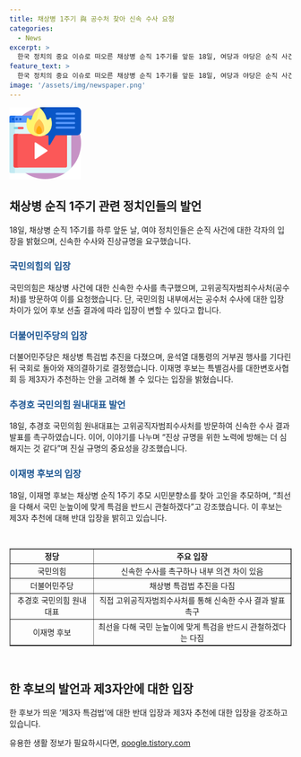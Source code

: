 ```yaml
---
title: 채상병 1주기 與 공수처 찾아 신속 수사 요청
categories:
  - News
excerpt: >
  한국 정치의 중요 이슈로 떠오른 채상병 순직 1주기를 앞둔 18일, 여당과 야당은 순직 사건에 대한 조속한 수사를 촉구했다. 국민의힘은 고위공직자범죄수사처를 찾아 신속한 수사를 요청했으며, 민주당은 특검법 추진을 다짐했다. 하지만 야당 내부에서 공수처 수사에 대한 입장 차이가 논의되고 있어 당론의 일치는 불투명하다. 이재명 후보는 특검법의 필요성을 강조하면서 제3자 추천에는 반대 입장을 내비쳤다.
feature_text: >
  한국 정치의 중요 이슈로 떠오른 채상병 순직 1주기를 앞둔 18일, 여당과 야당은 순직 사건에 대한 조속한 수사를 촉구했다. 국민의힘은 고위공직자범죄수사처를 찾아 신속한 수사를 요청했으며, 민주당은 특검법 추진을 다짐했다. 하지만 야당 내부에서 공수처 수사에 대한 입장 차이가 논의되고 있어 당론의 일치는 불투명하다. 이재명 후보는 특검법의 필요성을 강조하면서 제3자 추천에는 반대 입장을 내비쳤다.
image: '/assets/img/newspaper.png'
---
```


<p><img src="/assets/img/news.png" alt="rentncar 속보" /></p>

<h2 data-ke-size="size26">채상병 순직 1주기 관련 정치인들의 발언</h2>

<p data-ke-size="size16">18일, 채상병 순직 1주기를 하루 앞둔 날, 여야 정치인들은 순직 사건에 대한 각자의 입장을 밝혔으며, 신속한 수사와 진상규명을 요구했습니다.</p>

<h3><b><span style="color: #1a5490;">국민의힘의 입장</span></b></h3>

<p data-ke-size="size16">국민의힘은 채상병 사건에 대한 신속한 수사를 촉구했으며, 고위공직자범죄수사처(공수처)를 방문하여 이를 요청했습니다. 단, 국민의힘 내부에서는 공수처 수사에 대한 입장 차이가 있어 후보 선출 결과에 따라 입장이 변할 수 있다고 합니다.</p>

<h3><b><span style="color: #1a5490;">더불어민주당의 입장</span></b></h3>

<p data-ke-size="size16">더불어민주당은 채상병 특검법 추진을 다졌으며, 윤석열 대통령의 거부권 행사를 기다린 뒤 국회로 돌아와 재의결하기로 결정했습니다. 이재명 후보는 특별검사를 대한변호사협회 등 제3자가 추천하는 안을 고려해 볼 수 있다는 입장을 밝혔습니다.</p>

<h3><b><span style="color: #1a5490;">추경호 국민의힘 원내대표 발언</span></b></h3>

<p data-ke-size="size16">18일, 추경호 국민의힘 원내대표는 고위공직자범죄수사처를 방문하여 신속한 수사 결과 발표를 촉구하였습니다. 이어, 이야기를 나누며 “진상 규명을 위한 노력에 방해는 더 심해지는 것 같다”며 진실 규명의 중요성을 강조했습니다.</p>

<h3><b><span style="color: #1a5490;">이재명 후보의 입장</span></b></h3>

<p data-ke-size="size16">18일, 이재명 후보는 채상병 순직 1주기 추모 시민분향소를 찾아 고인을 추모하며, “최선을 다해서 국민 눈높이에 맞게 특검을 반드시 관철하겠다”고 강조했습니다. 이 후보는 제3자 추천에 대해 반대 입장을 밝히고 있습니다.</p>

<p data-ke-size="size16">&nbsp;</p>

<table style="width: 100%;" border="1">
<tbody>
<tr>
<td style="text-align: center; height: 17px;"><b>정당</b></td>
<td style="text-align: center; height: 17px;"><b>주요 입장</b></td>
</tr>
<tr>
<td style="text-align: center; height: 17px;">국민의힘</td>
<td style="text-align: center; height: 17px;">신속한 수사를 촉구하나 내부 의견 차이 있음</td>
</tr>
<tr>
<td style="text-align: center; height: 17px;">더불어민주당</td>
<td style="text-align: center; height: 17px;">채상병 특검법 추진을 다짐</td>
</tr>
<tr>
<td style="text-align: center; height: 17px;">추경호 국민의힘 원내대표</td>
<td style="text-align: center; height: 17px;">직접 고위공직자범죄수사처를 통해 신속한 수사 결과 발표 촉구</td>
</tr>
<tr>
<td style="text-align: center; height: 17px;">이재명 후보</td>
<td style="text-align: center; height: 17px;">최선을 다해 국민 눈높이에 맞게 특검을 반드시 관철하겠다는 다짐</td>
</tr>
</tbody>
</table>

<p data-ke-size="size16">&nbsp;</p>

<h2 data-ke-size="size26">한 후보의 발언과 제3자안에 대한 입장</h2>

<p data-ke-size="size16">한 후보가 띄운 ‘제3자 특검법’에 대한 반대 입장과 제3자 추천에 대한 입장을 강조하고 있습니다.</p>
유용한 생활 정보가 필요하시다면, <a href="https://qoogle.tistory.com" rel="dofollow">qoogle.tistory.com</a>


